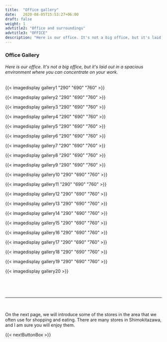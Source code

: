 ```yaml
---
title:  "Office gallery"
date:   2020-08-05T15:53:27+06:00
draft: false
weight: 1
advtitle2: "Office and surroundings"
advtitle3: "OFFICE"
description: "Here is our office. It's not a big office, but it's laid out in a spacious environment where you can concentrate on your work."
---
```

### **Office Gallery**

###### Here is our office. It's not a big office, but it's laid out in a spacious environment where you can concentrate on your work.

{{< imagedisplay gallery1 "290" "690" "760" >}}

{{< imagedisplay gallery2 "290" "690" "760" >}}

{{< imagedisplay gallery3 "290" "690" "760" >}}

{{< imagedisplay gallery4 "290" "690" "760" >}}

{{< imagedisplay gallery5 "290" "690" "760" >}}

{{< imagedisplay gallery6 "290" "690" "760" >}}

{{< imagedisplay gallery7 "290" "690" "760" >}}

{{< imagedisplay gallery8 "290" "690" "760" >}}

{{< imagedisplay gallery9 "290" "690" "760" >}}

{{< imagedisplay gallery10 "290" "690" "760" >}}

{{< imagedisplay gallery11 "290" "690" "760" >}}

{{< imagedisplay gallery12 "290" "690" "760" >}}

{{< imagedisplay gallery13 "290" "690" "760" >}}

{{< imagedisplay gallery14 "290" "690" "760" >}}

{{< imagedisplay gallery15 "290" "690" "760" >}}

{{< imagedisplay gallery16 "290" "690" "760" >}}

{{< imagedisplay gallery17 "290" "690" "760" >}}

{{< imagedisplay gallery18 "290" "690" "760" >}}

{{< imagedisplay gallery19 "290" "690" "760" >}}

{{< imagedisplay gallery20  >}}

&nbsp;
<!-- ![Image Not Available](galleryimg1.jpg "TITLE")

![Image Not Available](galleryimg2.jpg "TITLE")

![Image Not Available](galleryimg3.jpg "TITLE")

![Image Not Available](galleryimg4.jpg "TITLE")

![Image Not Available](galleryimg5.jpg "TITLE")

![Image Not Available](galleryimg6.jpg "TITLE")

![Image Not Available](galleryimg7.jpg "TITLE")

![Image Not Available](galleryimg8.jpg "TITLE")

![Image Not Available](galleryimg9.jpg "TITLE")

![Image Not Available](galleryimg10.jpg "TITLE")

![Image Not Available](galleryimg11.jpg "TITLE")

![Image Not Available](galleryimg12.jpg "TITLE")

![Image Not Available](galleryimg13.jpg "TITLE")

![Image Not Available](galleryimg14.jpg "TITLE")

![Image Not Available](galleryimg15.jpg "TITLE")

![Image Not Available](galleryimg16.jpg "TITLE")

![Image Not Available](galleryimg17.jpg "TITLE")

![Image Not Available](galleryimg18.jpg "TITLE")

![Image Not Available](galleryimg19.jpg "TITLE")

![Image Not Available](galleryimg20.jpg "TITLE") -->

&nbsp; 

----
&nbsp; 

On the next page, we will introduce some of the stores in the area that we often use for shopping and eating. There are many stores in Shimokitazawa, and I am sure you will enjoy them.

{{< nextButtonBox >}}
